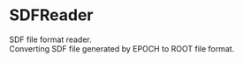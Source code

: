# SDFReader
SDF file format reader.  
Converting SDF file generated by EPOCH to ROOT file format.  
